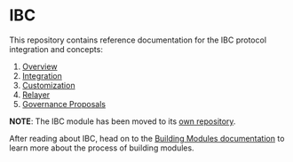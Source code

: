 <!--
order: false
parent:
  order: 5
-->

# IBC

This repository contains reference documentation for the IBC protocol integration and concepts:

1. [Overview](./overview.md)
2. [Integration](./integration.md)
3. [Customization](./custom.md)
4. [Relayer](./relayer.md)
5. [Governance Proposals](./proposals.md)

**NOTE**: The IBC module has been moved to its [own repository](https://github.com/cosmos/ibc-go).

After reading about IBC, head on to the [Building Modules
documentation](../building-modules/README.md) to learn more about the process of building modules.
